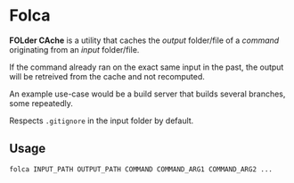 # Folca
**FOLder CAche** is a utility that caches the  *output* folder/file of a *command* originating from an *input* folder/file.

If the command already ran on the exact same input in the past, the output will be retreived from the cache and not recomputed.

An example use-case would be a build server that builds several branches, some repeatedly.

Respects `.gitignore` in the input folder by default.

## Usage
```
folca INPUT_PATH OUTPUT_PATH COMMAND COMMAND_ARG1 COMMAND_ARG2 ...
```
